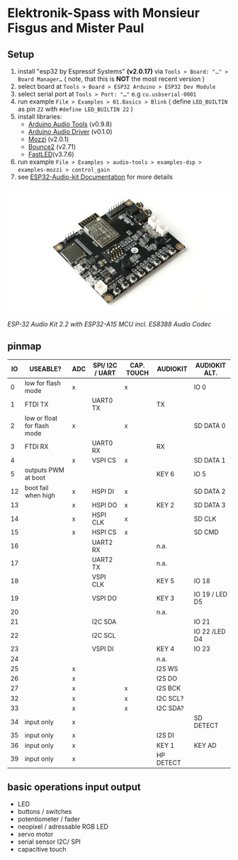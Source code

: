 # Elektronik-Spass with Monsieur Fisgus and Mister Paul

## Setup

1. install "esp32 by Espressif Systems" **(v2.0.17)** via `Tools > Board: "…" > Board Manager…` ( note, that this is **NOT** the most recent version )
2. select board at `Tools > Board > ESP32 Arduino > ESP32 Dev Module`
3. select serial port at `Tools > Port: "…"` e.g `cu.usbserial-0001`
4. run example `File > Examples > 01.Basics > Blink` ( define `LED_BUILTIN` as pin `22` with `#define LED_BUILTIN 22` )
5. install libraries:
    - [Arduino Audio Tools](https://github.com/pschatzmann/arduino-audio-tools) (v0.9.8)
    - [Arduino Audio Driver](https://github.com/pschatzmann/arduino-audio-driver) (v0.1.0)
    - [Mozzi](https://github.com/sensorium/Mozzi) (v2.0.1)
    - [Bounce2](https://github.com/thomasfredericks/Bounce2) (v2.71)
    - [FastLED](https://github.com/FastLED/FastLED)(v3.7.6)
6. run example `File > Examples > audio-tools > examples-dsp > examples-mozzi > control_gain`
7. see [ESP32-Audio-kit Documentation](https://docs.ai-thinker.com/en/esp32-audio-kit) for more details

![](ESP32-audio-kit.webp)

*ESP-32 Audio Kit 2.2 with ESP32-A1S MCU incl. ES8388 Audio Codec*

## pinmap

| IO | USEABLE?                    | ADC | SPI/ I2C / UART | CAP. TOUCH | AUDIOKIT  | AUDIOKIT ALT. | 
| -- | --------------------------- | --- | --------------- | ---------- | --------- | ------------- |
| 0  | low for flash mode          |  x  |                 |      x     |           | IO 0          |
| 1  | FTDI TX                     |     | UART0 TX        |            | TX        |               |
| 2  | low or float for flash mode |  x  |                 |      x     |           | SD DATA 0     |               
| 3  | FTDI RX                     |     | UART0 RX        |            | RX        |               |               
| 4  |                             |  x  | VSPI CS         |      x     |           | SD DATA 1     |               
| 5  | outputs PWM at boot         |     |                 |            | KEY 6     | IO 5          |               
| 12 | boot fail when high         |  x  | HSPI DI         |      x     |           | SD DATA 2     |               
| 13 |                             |  x  | HSPI DO         |      x     | KEY 2     | SD DATA 3     |               
| 14 |                             |  x  | HSPI CLK        |      x     |           | SD CLK        |               
| 15 |                             |  x  | HSPI CS         |      x     |           | SD CMD        |               
| 16 |                             |     | UART2 RX        |            | n.a.      |               |               
| 17 |                             |     | UART2 TX        |            | n.a.      |               |               
| 18 |                             |     | VSPI CLK        |            | KEY 5     | IO 18         |               
| 19 |                             |     | VSPI DO         |            | KEY 3     | IO 19 / LED D5| 
| 20 |                             |     |                 |            | n.a.      |               |               
| 21 |                             |     | I2C SDA         |            |           | IO 21         |               
| 22 |                             |     | I2C SCL         |            |           | IO 22 /LED D4 |
| 23 |                             |     | VSPI DI         |            | KEY 4     | IO 23         |
| 24 |                             |     |                 |            | n.a.      |               |
| 25 |                             |  x  |                 |            | I2S WS    |               |
| 26 |                             |  x  |                 |            | I2S DO    |               |
| 27 |                             |  x  |                 |      x     | I2S BCK   |               |
| 32 |                             |  x  |                 |      x     | I2C SCL?  |               |
| 33 |                             |  x  |                 |      x     | I2C SDA?  |               |
| 34 | input only                  |  x  |                 |            |           | SD DETECT     |
| 35 | input only                  |  x  |                 |            | I2S DI    |               |
| 36 | input only                  |  x  |                 |            | KEY 1     | KEY AD        |
| 39 | input only                  |  x  |                 |            | HP DETECT |               |

## basic operations input output
- LED
- buttons / switches 
- potentiometer / fader
- neopixel / adressable RGB LED 
- servo motor
- serial sensor I2C/ SPI 
- capacitive touch 